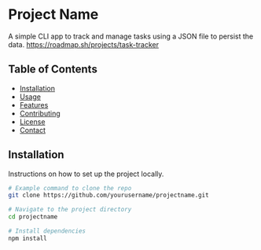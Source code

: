 # Project Name

A simple CLI app to track and manage tasks using a JSON file to persist the data. 
https://roadmap.sh/projects/task-tracker

## Table of Contents

- [Installation](#installation)
- [Usage](#usage)
- [Features](#features)
- [Contributing](#contributing)
- [License](#license)
- [Contact](#contact)

## Installation

Instructions on how to set up the project locally.

```bash
# Example command to clone the repo
git clone https://github.com/yourusername/projectname.git

# Navigate to the project directory
cd projectname

# Install dependencies
npm install


